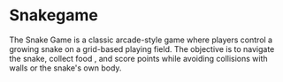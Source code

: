 # Snakegame
The Snake Game is a classic arcade-style game where players control a growing snake on a grid-based playing field. The objective is to navigate the snake, collect food , and score points while avoiding collisions with walls or the snake's own body.
